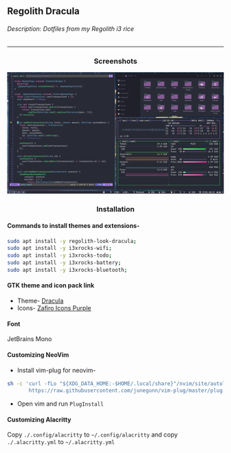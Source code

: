 ## Regolith Dracula

###### Description: Dotfiles from my Regolith i3 rice

---
<h3 align="center"> Screenshots </h3>
<p align="center">
       <img src="./screenshots/ss1.png" />       
</p>

<h3 align="center"> Installation </h3>


#### Commands to install themes and extensions-
```bash
sudo apt install -y regolith-look-dracula;
sudo apt install -y i3xrocks-wifi;
sudo apt install -y i3xrocks-todo;
sudo apt install -y i3xrocks-battery;
sudo apt install -y i3xrocks-bluetooth;
```

#### GTK theme and icon pack link
- Theme- [Dracula](https://draculatheme.com/gtk)
- Icons- [Zafiro Icons Purple](https://www.gnome-look.org/p/1209330/)

#### Font
JetBrains Mono

#### Customizing NeoVim
- Install vim-plug for neovim-
```bash
sh -c 'curl -fLo "${XDG_DATA_HOME:-$HOME/.local/share}"/nvim/site/autoload/plug.vim --create-dirs \
       https://raw.githubusercontent.com/junegunn/vim-plug/master/plug.vim'
```
- Open vim and run `PlugInstall`

#### Customizing Alacritty
Copy `./.config/alacritty` to `~/.config/alacritty` and copy `./.alacritty.yml` to `~/.alacritty.yml`
